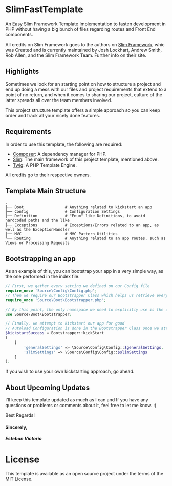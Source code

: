 # SlimFastTemplate
An Easy Slim Framework Template Implementation to fasten development in PHP without having a big bunch of files regarding routes and Front End components.


All credits on Slim Framework goes to the authors on [Slim Framework](https://www.slimframework.com/), whic was Created and is currently maintained by Josh Lockhart, Andrew Smith, Rob Allen, and the Slim Framework Team. Further info on their site.


## Highlights

Sometimes we look for an starting point on how to structure a project and end up doing a mess with our files and project
requirements that extend to a point of no return, and when it comes to sharing our project, culture of the latter 
spreads all over the team members involved.

This project structure template offers a simple approach so you can keep order and track all your nicely done features.

## Requirements
In order to use this template, the following are required:

* [Composer](https://getcomposer.org/): A dependency manager for PHP. 
* [Slim](https://www.slimframework.com/): The main framework of this project template, mentioned above.
* [Twig](https://twig.symfony.com/): A PHP Template Engine.

All credits go to their respective owners.

## Template Main Structure
    .
    ├── Boot                  # Anything related to kickstart an app
    ├── Config                # Configuration Settings
    ├── Definition            # "Enum" like Definitions, to avoid hardcoded paths and the like
    ├── Exceptions            # Exceptions/Errors related to an app, as well as the ExceptionHandler 
    ├── MVC                   # MVC Pattern Utilities
    └── Routing               # Anything related to an app routes, such as Views or Processing Requests


## Bootstrapping an app
As an example of this, you can bootstrap your app in a very simple way, as the one performed in the index file:

```php
// First, we gather every setting we defined on our Config file
require_once 'Source\Config\Config.php';  
// Then we require our Bootstrapper Class which helps us retrieve everything we need according to our app  
require_once 'Source\Boot\Bootstrapper.php';

// By this point, the only namespace we need to explicitly use is the one that our Bootstrapper Class is in.
use Source\Boot\Bootstrapper;

// Finally, we attempt to kickstart our app for good
// Autoload Configuration is done in the Bootstrapper Class once we attempt to kickstart.
$kickstartSuccess = Bootstrapper::kickStart  
(  
    [  
        'generalSettings' => \Source\Config\Config::$generalSettings,  
        'slimSettings' => \Source\Config\Config::$slimSettings  
    ]
);
```

If you wish to use your own kickstarting approach, go ahead. 

## About Upcoming Updates
I'll keep this template updated as much as I can and If you have any questions or problems or comments about it, feel
free to let me know. :)

Best Regards!

#### Sincerely,
##### Esteban Victorio


# License
This template is available as an open source project under the terms of the MIT License.
